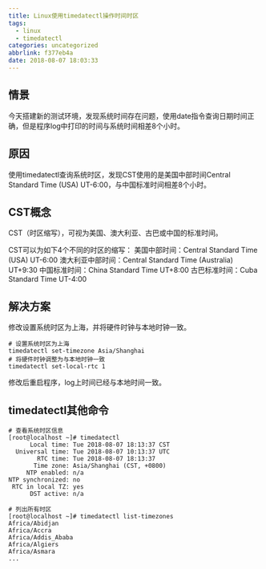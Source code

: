 ```yaml
---
title: Linux使用timedatectl操作时间时区
tags:
  - linux
  - timedatectl
categories: uncategorized
abbrlink: f377eb4a
date: 2018-08-07 18:03:33
---
```


## 情景
今天搭建新的测试环境，发现系统时间存在问题，使用date指令查询日期时间正确，但是程序log中打印的时间与系统时间相差8个小时。

## 原因
使用timedatectl查询系统时区，发现CST使用的是美国中部时间Central Standard Time (USA) UT-6:00，与中国标准时间相差8个小时。

## CST概念
CST（时区缩写），可视为美国、澳大利亚、古巴或中国的标准时间。

CST可以为如下4个不同的时区的缩写：
美国中部时间：Central Standard Time (USA) UT-6:00
澳大利亚中部时间：Central Standard Time (Australia) UT+9:30
中国标准时间：China Standard Time UT+8:00
古巴标准时间：Cuba Standard Time UT-4:00

## 解决方案
修改设置系统时区为上海，并将硬件时钟与本地时钟一致。
```
# 设置系统时区为上海
timedatectl set-timezone Asia/Shanghai 
# 将硬件时钟调整为与本地时钟一致
timedatectl set-local-rtc 1
```

修改后重启程序，log上时间已经与本地时间一致。

## timedatectl其他命令
```
# 查看系统时区信息
[root@localhost ~]# timedatectl
      Local time: Tue 2018-08-07 18:13:37 CST
  Universal time: Tue 2018-08-07 10:13:37 UTC
        RTC time: Tue 2018-08-07 18:13:37
       Time zone: Asia/Shanghai (CST, +0800)
     NTP enabled: n/a
NTP synchronized: no
 RTC in local TZ: yes
      DST active: n/a

# 列出所有时区
[root@localhost ~]# timedatectl list-timezones
Africa/Abidjan
Africa/Accra
Africa/Addis_Ababa
Africa/Algiers
Africa/Asmara
...
```




